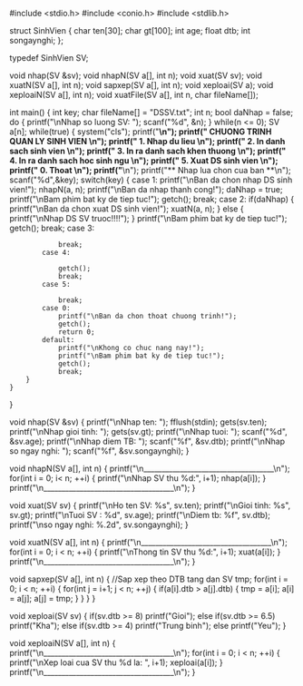 #include <stdio.h>
#include <conio.h>
#include <stdlib.h>


struct SinhVien {
	char ten[30];
	char gt[100];
	int age;
	float dtb;
	int songaynghi;
};

typedef SinhVien SV;

void nhap(SV &sv);
void nhapN(SV a[], int n);
void xuat(SV sv);
void xuatN(SV a[], int n);
void sapxep(SV a[], int n);
void xeploai(SV a);
void xeploaiN(SV a[], int n);
void xuatFile(SV a[], int n, char fileName[]);

int main() {
	int key;
	char fileName[] = "DSSV.txt";
	int n;
	bool daNhap = false;
	do {
		printf("\nNhap so luong SV: ");
		scanf("%d", &n);
	} while(n <= 0);
	SV a[n];
	while(true) {
		system("cls");
		printf("******************************************\n");
		printf("**    CHUONG TRINH QUAN LY SINH VIEN    **\n");
		printf("**      1. Nhap du lieu                 **\n");
		printf("**      2. In danh sach sinh vien       **\n");
		printf("**      3. In ra danh sach khen thuong  **\n");
		printf("**      4. In ra danh sach hoc sinh ngu **\n");
		printf("**      5. Xuat DS sinh vien            **\n");
		printf("**      0. Thoat                        **\n");
		printf("******************************************\n");
		printf("**       Nhap lua chon cua ban          **\n");
		scanf("%d",&key);
		switch(key) {
			case 1:
				printf("\nBan da chon nhap DS sinh vien!");
				nhapN(a, n);
				printf("\nBan da nhap thanh cong!");
				daNhap = true;
				printf("\nBam phim bat ky de tiep tuc!");
				getch();
				break;
			case 2:
				if(daNhap) {
					printf("\nBan da chon xuat DS sinh vien!");
					xuatN(a, n);
				} else {
					printf("\nNhap DS SV truoc!!!!");
				}
				printf("\nBam phim bat ky de tiep tuc!");
				getch();
				break;
			case 3:

				break;
			case 4:

				getch();
				break;
			case 5:

				break;
			case 0:
				printf("\nBan da chon thoat chuong trinh!");
				getch();
				return 0;
			default:
				printf("\nKhong co chuc nang nay!");
				printf("\nBam phim bat ky de tiep tuc!");
				getch();
				break;
		}
	}
}


void nhap(SV &sv) {
	printf("\nNhap ten: ");
	fflush(stdin);
	gets(sv.ten);
	printf("\nNhap gioi tinh: ");
	gets(sv.gt);
	printf("\nNhap tuoi: ");
	scanf("%d", &sv.age);
	printf("\nNhap diem TB: ");
	scanf("%f", &sv.dtb);
	printf("\nNhap so ngay nghi: ");
	scanf("%f", &sv.songaynghi);
}

void nhapN(SV a[], int n) {
	printf("\n____________________________________\n");
	for(int i = 0; i< n; ++i) {
		printf("\nNhap SV thu %d:", i+1);
		nhap(a[i]);
	}
	printf("\n____________________________________\n");
}

void xuat(SV sv) {
	printf("\nHo ten SV: %s", sv.ten);
	printf("\nGioi tinh: %s", sv.gt);
	printf("\nTuoi SV  : %d", sv.age);
	printf("\nDiem tb: %f", sv.dtb);
	printf("\nso ngay nghi: %.2d", sv.songaynghi);
}

void xuatN(SV a[], int n) {
	printf("\n____________________________________\n");
	for(int i = 0; i < n; ++i) {
		printf("\nThong tin SV thu %d:", i+1);
		xuat(a[i]);
	}
	printf("\n____________________________________\n");
}

void sapxep(SV a[], int n) {
	//Sap xep theo DTB tang dan
	SV tmp;
	for(int i = 0; i < n; ++i) {
		for(int j = i+1; j < n; ++j) {
			if(a[i].dtb > a[j].dtb) {
				tmp = a[i];
				a[i] = a[j];
				a[j] = tmp;
			}
		}
	}
}

void xeploai(SV sv) {
	if(sv.dtb >= 8) printf("Gioi");
	else if(sv.dtb >= 6.5) printf("Kha");
	else if(sv.dtb >= 4) printf("Trung binh");
	else printf("Yeu");
}

void xeploaiN(SV a[], int n) {
	printf("\n____________________________________\n");
	for(int i = 0; i < n; ++i) {
		printf("\nXep loai cua SV thu %d la: ", i+1);
		xeploai(a[i]);
	}
	printf("\n____________________________________\n");
}


